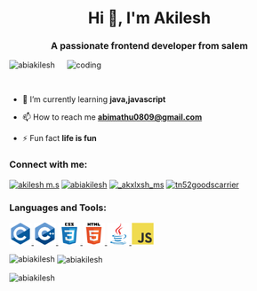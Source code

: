 
<h1 align="center">Hi 👋, I'm Akilesh</h1>
<h3 align="center">A passionate frontend developer from salem</h3>
<img align="right"alt="coding"width="400" src="https://outlane.co/now/new-shot-programmer-animation/">

<p align="left"> <img src="https://komarev.com/ghpvc/?username=abiakilesh&label=Profile%20views&color=0e75b6&style=flat" alt="abiakilesh" /> </p>

<p align="left"> <a href="https://twitter.com/" target="blank"><img src="https://img.shields.io/twitter/follow/?logo=twitter&style=for-the-badge" alt="" /></a> </p>

- 🌱 I’m currently learning **java,javascript**

- 📫 How to reach me **abimathu0809@gmail.com**

- ⚡ Fun fact **life is fun**

<h3 align="left">Connect with me:</h3>
<p align="left">
<a href="https://linkedin.com/in/akilesh m.s" target="blank"><img align="center" src="https://raw.githubusercontent.com/rahuldkjain/github-profile-readme-generator/master/src/images/icons/Social/linked-in-alt.svg" alt="akilesh m.s" height="30" width="40" /></a>
<a href="https://fb.com/abiakilesh" target="blank"><img align="center" src="https://raw.githubusercontent.com/rahuldkjain/github-profile-readme-generator/master/src/images/icons/Social/facebook.svg" alt="abiakilesh" height="30" width="40" /></a>
<a href="https://instagram.com/_akxlxsh_ms" target="blank"><img align="center" src="https://raw.githubusercontent.com/rahuldkjain/github-profile-readme-generator/master/src/images/icons/Social/instagram.svg" alt="_akxlxsh_ms" height="30" width="40" /></a>
<a href="https://www.youtube.com/c/tn52goodscarrier" target="blank"><img align="center" src="https://raw.githubusercontent.com/rahuldkjain/github-profile-readme-generator/master/src/images/icons/Social/youtube.svg" alt="tn52goodscarrier" height="30" width="40" /></a>
</p>

<h3 align="left">Languages and Tools:</h3>
<p align="left"> <a href="https://www.cprogramming.com/" target="_blank" rel="noreferrer"> <img src="https://raw.githubusercontent.com/devicons/devicon/master/icons/c/c-original.svg" alt="c" width="40" height="40"/> </a> <a href="https://www.w3schools.com/cpp/" target="_blank" rel="noreferrer"> <img src="https://raw.githubusercontent.com/devicons/devicon/master/icons/cplusplus/cplusplus-original.svg" alt="cplusplus" width="40" height="40"/> </a> <a href="https://www.w3schools.com/css/" target="_blank" rel="noreferrer"> <img src="https://raw.githubusercontent.com/devicons/devicon/master/icons/css3/css3-original-wordmark.svg" alt="css3" width="40" height="40"/> </a> <a href="https://www.w3.org/html/" target="_blank" rel="noreferrer"> <img src="https://raw.githubusercontent.com/devicons/devicon/master/icons/html5/html5-original-wordmark.svg" alt="html5" width="40" height="40"/> </a> <a href="https://www.java.com" target="_blank" rel="noreferrer"> <img src="https://raw.githubusercontent.com/devicons/devicon/master/icons/java/java-original.svg" alt="java" width="40" height="40"/> </a> <a href="https://developer.mozilla.org/en-US/docs/Web/JavaScript" target="_blank" rel="noreferrer"> <img src="https://raw.githubusercontent.com/devicons/devicon/master/icons/javascript/javascript-original.svg" alt="javascript" width="40" height="40"/> </a> </p>

<p><img align="left" src="https://github-readme-stats.vercel.app/api/top-langs?username=abiakilesh&show_icons=true&locale=en&layout=compact" alt="abiakilesh" /></p>

<p>&nbsp;<img align="center" src="https://github-readme-stats.vercel.app/api?username=abiakilesh&show_icons=true&locale=en" alt="abiakilesh" /></p>

<p><img align="center" src="https://github-readme-streak-stats.herokuapp.com/?user=abiakilesh&" alt="abiakilesh" /></p>

